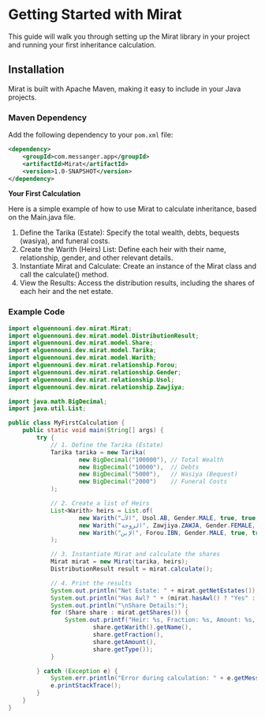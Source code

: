# Getting Started with Mirat

This guide will walk you through setting up the Mirat library in your project and running your first inheritance calculation.

## Installation

Mirat is built with Apache Maven, making it easy to include in your Java projects.

### Maven Dependency

Add the following dependency to your `pom.xml` file:

```xml
<dependency>
    <groupId>com.messanger.app</groupId>
    <artifactId>Mirat</artifactId>
    <version>1.0-SNAPSHOT</version>
</dependency>
```

**Your First Calculation**

Here is a simple example of how to use Mirat to calculate inheritance, based on the Main.java file.
1. Define the Tarika (Estate): Specify the total wealth, debts, bequests (wasiya), and funeral costs. 
2. Create the Warith (Heirs) List: Define each heir with their name, relationship, gender, and other relevant details. 
3. Instantiate Mirat and Calculate: Create an instance of the Mirat class and call the calculate() method. 
4. View the Results: Access the distribution results, including the shares of each heir and the net estate.

### Example Code

```java
import elguennouni.dev.mirat.Mirat;
import elguennouni.dev.mirat.model.DistributionResult;
import elguennouni.dev.mirat.model.Share;
import elguennouni.dev.mirat.model.Tarika;
import elguennouni.dev.mirat.model.Warith;
import elguennouni.dev.mirat.relationship.Forou;
import elguennouni.dev.mirat.relationship.Gender;
import elguennouni.dev.mirat.relationship.Usol;
import elguennouni.dev.mirat.relationship.Zawjiya;

import java.math.BigDecimal;
import java.util.List;

public class MyFirstCalculation {
    public static void main(String[] args) {
        try {
            // 1. Define the Tarika (Estate)
            Tarika tarika = new Tarika(
                    new BigDecimal("100000"), // Total Wealth
                    new BigDecimal("10000"),  // Debts
                    new BigDecimal("5000"),   // Wasiya (Bequest)
                    new BigDecimal("2000")    // Funeral Costs
            );

            // 2. Create a list of Heirs
            List<Warith> heirs = List.of(
                    new Warith("الأب", Usol.AB, Gender.MALE, true, true, false),
                    new Warith("الزوجة", Zawjiya.ZAWJA, Gender.FEMALE, true, true, false),
                    new Warith("الإبن", Forou.IBN, Gender.MALE, true, true, false)
            );

            // 3. Instantiate Mirat and calculate the shares
            Mirat mirat = new Mirat(tarika, heirs);
            DistributionResult result = mirat.calculate();

            // 4. Print the results
            System.out.println("Net Estate: " + mirat.getNetEstates());
            System.out.println("Has Awl? " + (mirat.hasAwl() ? "Yes" : "No"));
            System.out.println("\nShare Details:");
            for (Share share : mirat.getShares()) {
                System.out.printf("Heir: %s, Fraction: %s, Amount: %s, Type: %s\n",
                        share.getWarith().getName(),
                        share.getFraction(),
                        share.getAmount(),
                        share.getType());
            }

        } catch (Exception e) {
            System.err.println("Error during calculation: " + e.getMessage());
            e.printStackTrace();
        }
    }
}
```